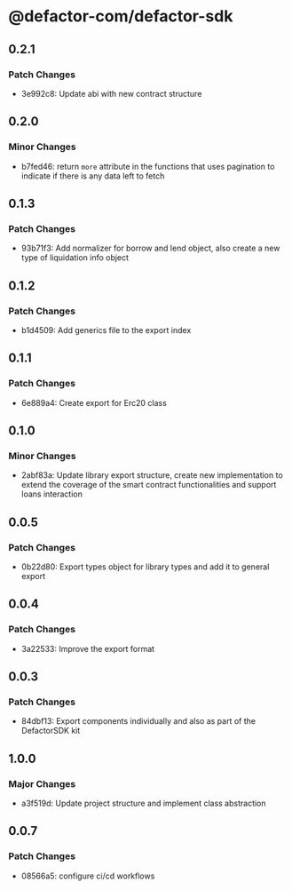 # @defactor-com/defactor-sdk

## 0.2.1

### Patch Changes

- 3e992c8: Update abi with new contract structure

## 0.2.0

### Minor Changes

- b7fed46: return `more` attribute in the functions that uses pagination to indicate if there is any data left to fetch

## 0.1.3

### Patch Changes

- 93b71f3: Add normalizer for borrow and lend object, also create a new type of liquidation info object

## 0.1.2

### Patch Changes

- b1d4509: Add generics file to the export index

## 0.1.1

### Patch Changes

- 6e889a4: Create export for Erc20 class

## 0.1.0

### Minor Changes

- 2abf83a: Update library export structure, create new implementation to extend the coverage of the smart contract functionalities and support loans interaction

## 0.0.5

### Patch Changes

- 0b22d80: Export types object for library types and add it to general export

## 0.0.4

### Patch Changes

- 3a22533: Improve the export format

## 0.0.3

### Patch Changes

- 84dbf13: Export components individually and also as part of the DefactorSDK kit

## 1.0.0

### Major Changes

- a3f519d: Update project structure and implement class abstraction

## 0.0.7

### Patch Changes

- 08566a5: configure ci/cd workflows
